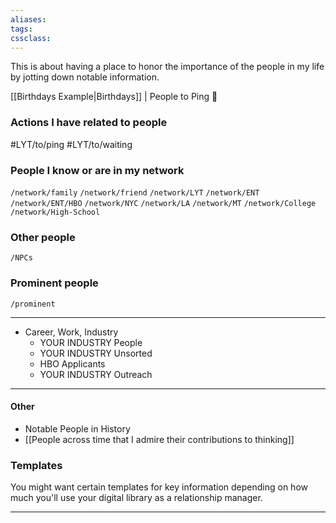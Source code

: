 ```yaml
---
aliases:
tags:
cssclass:
---
```


This is about having a place to honor the importance of the people in my life by jotting down notable information. 

[[Birthdays Example|Birthdays]] | People to Ping 🏓


### Actions I have related to people
#LYT/to/ping
#LYT/to/waiting

### People I know or are in my network
`/network/family`
`/network/friend`
`/network/LYT`
`/network/ENT`
`/network/ENT/HBO`
`/network/NYC`
`/network/LA`
`/network/MT`
`/network/College`
`/network/High-School`

### Other people
`/NPCs`

### Prominent people
`/prominent`



---
- Career, Work, Industry
	- YOUR INDUSTRY People
	- YOUR INDUSTRY Unsorted 
	- HBO Applicants 
	- YOUR INDUSTRY Outreach

---
#### Other
- Notable People in History
- [[People across time that I admire their contributions to thinking]]

### Templates
You might want certain templates for key information depending on how much you'll use your digital library as a relationship manager. 


---




